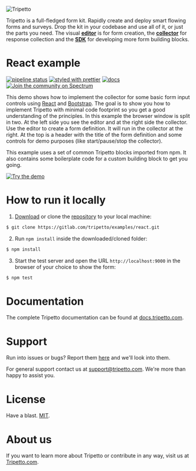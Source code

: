 ![Tripetto](https://docs.tripetto.com/assets/header.svg)

Tripetto is a full-fledged form kit. Rapidly create and deploy smart flowing forms and surveys. Drop the kit in your codebase and use all of it, or just the parts you need. The visual [**editor**](https://www.npmjs.com/package/tripetto) is for form creation, the [**collector**](https://www.npmjs.com/package/tripetto-collector) for response collection and the [**SDK**](https://docs.tripetto.com/guide/blocks) for developing more form building blocks.

# React example
[![pipeline status](https://gitlab.com/tripetto/examples/react/badges/master/pipeline.svg)](https://gitlab.com/tripetto/examples/react/commits/master)
[![styled with prettier](https://img.shields.io/badge/styled_with-prettier-ff69b4.svg)](https://github.com/prettier/prettier)
[![docs](https://img.shields.io/badge/docs-website-blue.svg)](https://docs.tripetto.com/guide/collector)
[![Join the community on Spectrum](https://withspectrum.github.io/badge/badge.svg)](https://spectrum.chat/tripetto)

This demo shows how to implement the collector for some basic form input controls using [React](https://reactjs.org/) and [Bootstrap](http://getbootstrap.com/). The goal is to show you how to implement Tripetto with minimal code footprint so you get a good understanding of the principles. In this example the browser window is split in two. At the left side you see the editor and at the right side the collector. Use the editor to create a form definition. It will run in the collector at the right. At the top is a header with the title of the form definition and some controls for demo purposes (like start/pause/stop the collector).

This example uses a set of common Tripetto blocks imported from npm. It also contains some boilerplate code for a custom building block to get you going.

[![Try the demo](https://docs.tripetto.com/assets/button-demo.svg)](https://example-react-bootstrap.tripetto.com/)

# How to run it locally
1. [Download](https://gitlab.com/tripetto/examples/react/repository/master/archive.zip) or clone the [repository](https://gitlab.com/tripetto/examples/react) to your local machine:
```bash
$ git clone https://gitlab.com/tripetto/examples/react.git
```

2. Run `npm install` inside the downloaded/cloned folder:
```bash
$ npm install
```

3. Start the test server and open the URL `http://localhost:9000` in the browser of your choice to show the form:
```bash
$ npm test
```

# Documentation
The complete Tripetto documentation can be found at [docs.tripetto.com](https://docs.tripetto.com).

# Support
Run into issues or bugs? Report them [here](https://gitlab.com/tripetto/examples/react/issues) and we'll look into them.

For general support contact us at [support@tripetto.com](mailto:support@tripetto.com). We're more than happy to assist you.

# License
Have a blast. [MIT](https://opensource.org/licenses/MIT).

# About us
If you want to learn more about Tripetto or contribute in any way, visit us at [Tripetto.com](https://tripetto.com/).
